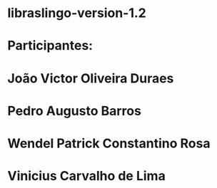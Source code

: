 # libraslingo-version-1.2
# Participantes: 
# João Victor Oliveira Duraes
# Pedro Augusto Barros
# Wendel Patrick Constantino Rosa
# Vinicius Carvalho de Lima
